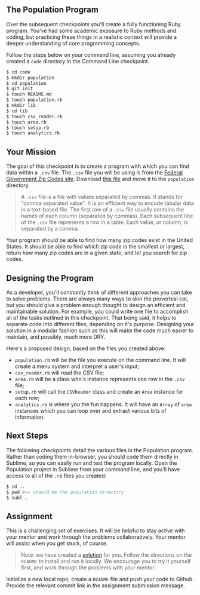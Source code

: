 ## The Population Program
Over the subsequent checkpoints you'll create a fully functioning Ruby program. You've had some academic exposure to Ruby methods and coding, but practicing these things in a realistic context will provide a deeper understanding of core programming concepts.

Follow the steps below on your command line, assuming you already created a `code` directory in the Command Line checkpoint.

```bash
$ cd code
$ mkdir population
$ cd population
$ git init
$ touch README.md
$ touch population.rb
$ mkdir lib
$ cd lib
$ touch csv_reader.rb
$ touch area.rb
$ touch setup.rb
$ touch analytics.rb
```

## Your Mission
The goal of this checkpoint is to create a program with which you can find data within a `.csv` file. The `.csv` file you will be using is from the [Federal Government Zip Codes site](http://federalgovernmentzipcodes.us/). Download [this file](http://federalgovernmentzipcodes.us/free-zipcode-database.csv) and move it to the `population` directory.

> A `.csv` file is a file with values separated by commas. It stands for "comma separated value". It is an efficient way to encode tabular data in a text-based file. The first row of a `.csv` file usually contains the names of each column (separated by commas). Each subsequent line of the `.csv` file represents a row in a table. Each value, or column, is separated by a comma.

Your program should be able to find how many zip codes exist in the United States. It should be able to find which zip code is the smallest or largest, return how many zip codes are in a given state, and let you search for zip codes.

## Designing the Program
As a developer, you'll constantly think of different approaches you can take to solve problems. There are always many ways to skin the proverbial cat, but you should give a problem enough thought to design an efficient and maintainable solution. For example, you could write one file to accomplish all of the tasks outlined in this checkpoint. That being said, it helps to separate code into different files, depending on it's purpose. Designing your solution in a modular fashion such as this will make the code much easier to maintain, and possibly, much more DRY.

Here's a proposed design, based on the files you created above:

* `population.rb` will be the file you execute on the command line. It will create a menu system and interpret a user's input;
* `csv_reader.rb` will read the CSV file;
* `area.rb` will be a class who's instance represents one row in the `.csv` file;
* `setup.rb` will call the `CSVReader` class and create an `Area` instance for each row;
* `analytics.rb` is where you the fun happens. It will have an `Array` of `area` instances which you can loop over and extract various bits of information.

## Next Steps
The following checkpoints detail the various files in the Population program. Rather than coding them in-browser, you should code them directly in Sublime, so you can easily run and test the program locally. Open the Population project in Sublime from your command line, and you'll have access to all of the `.rb` files you created:

```bash
$ cd ..
$ pwd #=> should be the population directory
$ subl .
```

## Assignment
This is a challenging set of exercises. It will be helpful to stay active with your mentor and work through the problems collaboratively. Your mentor will assist when you get stuck, of course.

> Note: we have created a [solution](https://github.com/Bloc/population) for you. Follow the directions on the `README` to install and run it locally. We encourage you to try it yourself first, and work through the problems with your mentor.

Initialize a new local repo, create a `README` file and push your code to Github. Provide the relevant commit link in the assignment submission message.
